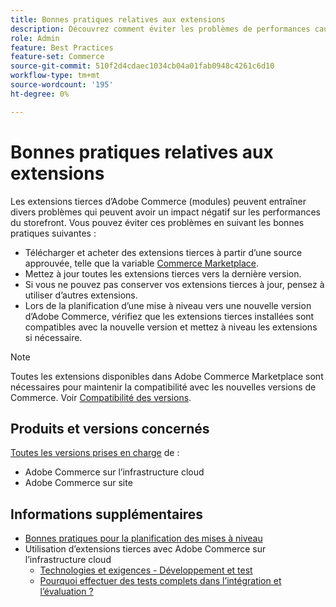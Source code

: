 ```yaml
---
title: Bonnes pratiques relatives aux extensions
description: Découvrez comment éviter les problèmes de performances causés par les extensions tierces d’Adobe Commerce.
role: Admin
feature: Best Practices
feature-set: Commerce
source-git-commit: 510f2d4cdaec1034cb04a01fab0948c4261c6d10
workflow-type: tm+mt
source-wordcount: '195'
ht-degree: 0%

---
```



# Bonnes pratiques relatives aux extensions

Les extensions tierces d’Adobe Commerce (modules) peuvent entraîner divers problèmes qui peuvent avoir un impact négatif sur les performances du storefront. Vous pouvez éviter ces problèmes en suivant les bonnes pratiques suivantes :

- Télécharger et acheter des extensions tierces à partir d’une source approuvée, telle que la variable [Commerce Marketplace](https://marketplace.magento.com/extensions.html).
- Mettez à jour toutes les extensions tierces vers la dernière version.
- Si vous ne pouvez pas conserver vos extensions tierces à jour, pensez à utiliser d’autres extensions.
- Lors de la planification d’une mise à niveau vers une nouvelle version d’Adobe Commerce, vérifiez que les extensions tierces installées sont compatibles avec la nouvelle version et mettez à niveau les extensions si nécessaire.

>[!NOTE]
>
> Toutes les extensions disponibles dans Adobe Commerce Marketplace sont nécessaires pour maintenir la compatibilité avec les nouvelles versions de Commerce. Voir [Compatibilité des versions](https://developer.adobe.com/commerce/marketplace/guides/sellers/compatibility/releases/).

## Produits et versions concernés

[Toutes les versions prises en charge](../../../release/versions.md) de :

- Adobe Commerce sur l’infrastructure cloud
- Adobe Commerce sur site

## Informations supplémentaires

- [Bonnes pratiques pour la planification des mises à niveau](../../../upgrade/prepare/best-practices.md)
- Utilisation d’extensions tierces avec Adobe Commerce sur l’infrastructure cloud
   - [Technologies et exigences - Développement et test](https://devdocs.magento.com/cloud/requirements/cloud-requirements.html#cloud-req-devtest)
   - [Pourquoi effectuer des tests complets dans l’intégration et l’évaluation ?](https://devdocs.magento.com/cloud/live/live.html#whytest)
